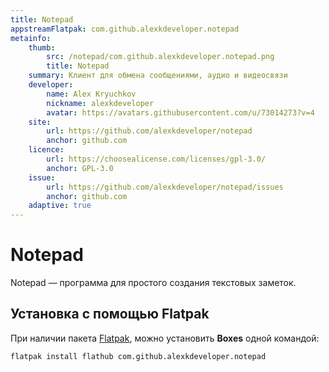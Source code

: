```yaml
---
title: Notepad
appstreamFlatpak: com.github.alexkdeveloper.notepad
metainfo:
    thumb:
        src: /notepad/com.github.alexkdeveloper.notepad.png
        title: Notepad
    summary: Клиент для обмена сообщениями, аудио и видеосвязи
    developer: 
        name: Alex Kryuchkov
        nickname: alexkdeveloper
        avatar: https://avatars.githubusercontent.com/u/73014273?v=4
    site:
        url: https://github.com/alexkdeveloper/notepad
        anchor: github.com
    licence:
        url: https://choosealicense.com/licenses/gpl-3.0/
        anchor: GPL-3.0
    issue: 
        url: https://github.com/alexkdeveloper/notepad/issues
        anchor: github.com
    adaptive: true
---
```



# Notepad

Notepad — программа для простого создания текстовых заметок.

## Установка c помощью Flatpak

При наличии пакета [Flatpak](/flatpak), можно установить **Boxes** одной командой:

```shell
flatpak install flathub com.github.alexkdeveloper.notepad
```

<!--@include: ./parts/install/software-flatpak.md-->